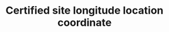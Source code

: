 ---
title: 'Certified site longitude location coordinate'
field: 'is.certifiedSite.long'
slug: 'certification-certified-site-longitude-location-coordinate'
description: 'Longitude location coordinates in decimal degrees (DD). Recording 4 digits to the right of the decimal provides an accuracy of 10m.'
comment: 'Example of a longitude coordinate in Bolivia: -62.0244'
required: False
module: 'Certified Resource or Site'
cluster: 'Certification'
policy: 'Geo value. Single value only.'
layout: 'home'
---